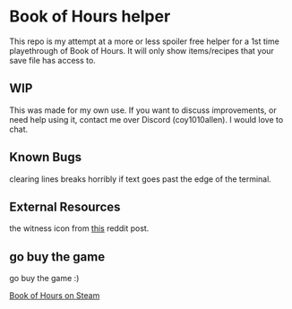 # Book of Hours helper
This repo is my attempt at a more or less spoiler free helper for a 1st time playethrough of Book of Hours. It will only show items/recipes that your save file has access to.


## WIP
This was made for my own use. If you want to discuss improvements, or need help using it, contact me over Discord (coy1010allen). I would love to chat.



## Known Bugs
clearing lines breaks horribly if text goes past the edge of the terminal.

## External Resources
the witness icon from [this](https://www.reddit.com/r/weatherfactory/comments/w76dfj/quotations_for_the_hours/#lightbox) reddit post.


## go buy the game
go buy the game :)


[Book of Hours on Steam](https://store.steampowered.com/app/1028310/BOOK_OF_HOURS/)
